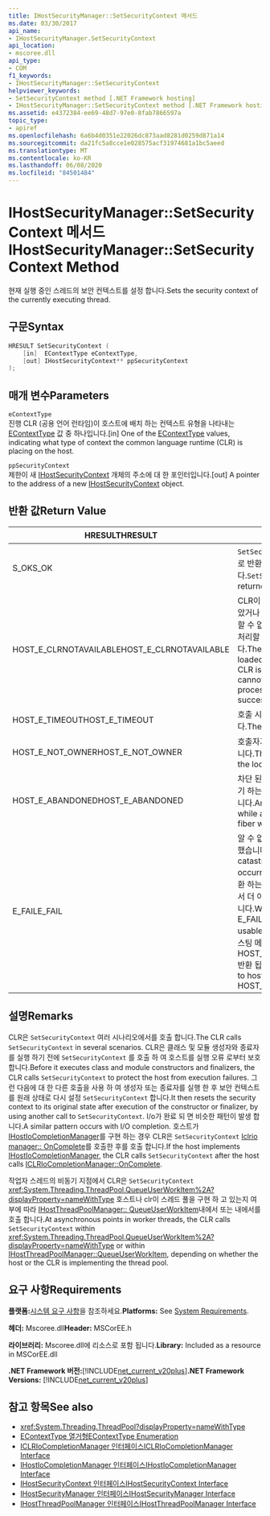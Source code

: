 ```yaml
---
title: IHostSecurityManager::SetSecurityContext 메서드
ms.date: 03/30/2017
api_name:
- IHostSecurityManager.SetSecurityContext
api_location:
- mscoree.dll
api_type:
- COM
f1_keywords:
- IHostSecurityManager::SetSecurityContext
helpviewer_keywords:
- SetSecurityContext method [.NET Framework hosting]
- IHostSecurityManager::SetSecurityContext method [.NET Framework hosting]
ms.assetid: e4372384-ee69-48d7-97e0-8fab7866597a
topic_type:
- apiref
ms.openlocfilehash: 6a6b4d0351e22026dc873aad8281d0259d871a14
ms.sourcegitcommit: da21fc5a8cce1e028575acf31974681a1bc5aeed
ms.translationtype: MT
ms.contentlocale: ko-KR
ms.lasthandoff: 06/08/2020
ms.locfileid: "84501484"
---
```

# <a name="ihostsecuritymanagersetsecuritycontext-method"></a><span data-ttu-id="9fb72-102">IHostSecurityManager::SetSecurityContext 메서드</span><span class="sxs-lookup"><span data-stu-id="9fb72-102">IHostSecurityManager::SetSecurityContext Method</span></span>
<span data-ttu-id="9fb72-103">현재 실행 중인 스레드의 보안 컨텍스트를 설정 합니다.</span><span class="sxs-lookup"><span data-stu-id="9fb72-103">Sets the security context of the currently executing thread.</span></span>  
  
## <a name="syntax"></a><span data-ttu-id="9fb72-104">구문</span><span class="sxs-lookup"><span data-stu-id="9fb72-104">Syntax</span></span>  
  
```cpp  
HRESULT SetSecurityContext (  
    [in]  EContextType eContextType,  
    [out] IHostSecurityContext** ppSecurityContext  
);  
```  
  
## <a name="parameters"></a><span data-ttu-id="9fb72-105">매개 변수</span><span class="sxs-lookup"><span data-stu-id="9fb72-105">Parameters</span></span>  
 `eContextType`  
 <span data-ttu-id="9fb72-106">진행 CLR (공용 언어 런타임)이 호스트에 배치 하는 컨텍스트 유형을 나타내는 [EContextType](econtexttype-enumeration.md) 값 중 하나입니다.</span><span class="sxs-lookup"><span data-stu-id="9fb72-106">[in] One of the [EContextType](econtexttype-enumeration.md) values, indicating what type of context the common language runtime (CLR) is placing on the host.</span></span>  
  
 `ppSecurityContext`  
 <span data-ttu-id="9fb72-107">제한이 새 [IHostSecurityContext](ihostsecuritycontext-interface.md) 개체의 주소에 대 한 포인터입니다.</span><span class="sxs-lookup"><span data-stu-id="9fb72-107">[out] A pointer to the address of a new [IHostSecurityContext](ihostsecuritycontext-interface.md) object.</span></span>  
  
## <a name="return-value"></a><span data-ttu-id="9fb72-108">반환 값</span><span class="sxs-lookup"><span data-stu-id="9fb72-108">Return Value</span></span>  
  
|<span data-ttu-id="9fb72-109">HRESULT</span><span class="sxs-lookup"><span data-stu-id="9fb72-109">HRESULT</span></span>|<span data-ttu-id="9fb72-110">설명</span><span class="sxs-lookup"><span data-stu-id="9fb72-110">Description</span></span>|  
|-------------|-----------------|  
|<span data-ttu-id="9fb72-111">S_OK</span><span class="sxs-lookup"><span data-stu-id="9fb72-111">S_OK</span></span>|<span data-ttu-id="9fb72-112">`SetSecurityContext`성공적으로 반환 되었습니다.</span><span class="sxs-lookup"><span data-stu-id="9fb72-112">`SetSecurityContext` returned successfully.</span></span>|  
|<span data-ttu-id="9fb72-113">HOST_E_CLRNOTAVAILABLE</span><span class="sxs-lookup"><span data-stu-id="9fb72-113">HOST_E_CLRNOTAVAILABLE</span></span>|<span data-ttu-id="9fb72-114">CLR이 프로세스에 로드 되지 않았거나 CLR이 관리 코드를 실행할 수 없거나 호출을 성공적으로 처리할 수 없는 상태에 있습니다.</span><span class="sxs-lookup"><span data-stu-id="9fb72-114">The CLR has not been loaded into a process, or the CLR is in a state in which it cannot run managed code or process the call successfully.</span></span>|  
|<span data-ttu-id="9fb72-115">HOST_E_TIMEOUT</span><span class="sxs-lookup"><span data-stu-id="9fb72-115">HOST_E_TIMEOUT</span></span>|<span data-ttu-id="9fb72-116">호출 시간이 초과 되었습니다.</span><span class="sxs-lookup"><span data-stu-id="9fb72-116">The call timed out.</span></span>|  
|<span data-ttu-id="9fb72-117">HOST_E_NOT_OWNER</span><span class="sxs-lookup"><span data-stu-id="9fb72-117">HOST_E_NOT_OWNER</span></span>|<span data-ttu-id="9fb72-118">호출자가 잠금을 소유 하지 않습니다.</span><span class="sxs-lookup"><span data-stu-id="9fb72-118">The caller does not own the lock.</span></span>|  
|<span data-ttu-id="9fb72-119">HOST_E_ABANDONED</span><span class="sxs-lookup"><span data-stu-id="9fb72-119">HOST_E_ABANDONED</span></span>|<span data-ttu-id="9fb72-120">차단 된 스레드나 파이버에서 대기 하는 동안 이벤트를 취소 했습니다.</span><span class="sxs-lookup"><span data-stu-id="9fb72-120">An event was canceled while a blocked thread or fiber was waiting on it.</span></span>|  
|<span data-ttu-id="9fb72-121">E_FAIL</span><span class="sxs-lookup"><span data-stu-id="9fb72-121">E_FAIL</span></span>|<span data-ttu-id="9fb72-122">알 수 없는 치명적인 오류가 발생 했습니다.</span><span class="sxs-lookup"><span data-stu-id="9fb72-122">An unknown catastrophic failure occurred.</span></span> <span data-ttu-id="9fb72-123">메서드가 E_FAIL 반환 하는 경우 해당 프로세스 내에서 더 이상 CLR을 사용할 수 없습니다.</span><span class="sxs-lookup"><span data-stu-id="9fb72-123">When a method returns E_FAIL, the CLR is no longer usable within the process.</span></span> <span data-ttu-id="9fb72-124">호스팅 메서드를 이후에 호출 하면 HOST_E_CLRNOTAVAILABLE 반환 됩니다.</span><span class="sxs-lookup"><span data-stu-id="9fb72-124">Subsequent calls to hosting methods return HOST_E_CLRNOTAVAILABLE.</span></span>|  
  
## <a name="remarks"></a><span data-ttu-id="9fb72-125">설명</span><span class="sxs-lookup"><span data-stu-id="9fb72-125">Remarks</span></span>  
 <span data-ttu-id="9fb72-126">CLR은 `SetSecurityContext` 여러 시나리오에서를 호출 합니다.</span><span class="sxs-lookup"><span data-stu-id="9fb72-126">The CLR calls `SetSecurityContext` in several scenarios.</span></span> <span data-ttu-id="9fb72-127">CLR은 클래스 및 모듈 생성자와 종료자를 실행 하기 전에 `SetSecurityContext` 를 호출 하 여 호스트를 실행 오류 로부터 보호 합니다.</span><span class="sxs-lookup"><span data-stu-id="9fb72-127">Before it executes class and module constructors and finalizers, the CLR calls `SetSecurityContext` to protect the host from execution failures.</span></span> <span data-ttu-id="9fb72-128">그런 다음에 대 한 다른 호출을 사용 하 여 생성자 또는 종료자를 실행 한 후 보안 컨텍스트를 원래 상태로 다시 설정 `SetSecurityContext` 합니다.</span><span class="sxs-lookup"><span data-stu-id="9fb72-128">It then resets the security context to its original state after execution of the constructor or finalizer, by using another call to `SetSecurityContext`.</span></span> <span data-ttu-id="9fb72-129">I/o가 완료 되 면 비슷한 패턴이 발생 합니다.</span><span class="sxs-lookup"><span data-stu-id="9fb72-129">A similar pattern occurs with I/O completion.</span></span> <span data-ttu-id="9fb72-130">호스트가 [IHostIoCompletionManager](ihostiocompletionmanager-interface.md)를 구현 하는 경우 CLR은 `SetSecurityContext` [Iclrio manager:: OnComplete](iclriocompletionmanager-oncomplete-method.md)를 호출한 후를 호출 합니다.</span><span class="sxs-lookup"><span data-stu-id="9fb72-130">If the host implements [IHostIoCompletionManager](ihostiocompletionmanager-interface.md), the CLR calls `SetSecurityContext` after the host calls [ICLRIoCompletionManager::OnComplete](iclriocompletionmanager-oncomplete-method.md).</span></span>  
  
 <span data-ttu-id="9fb72-131">작업자 스레드의 비동기 지점에서 CLR은 `SetSecurityContext` <xref:System.Threading.ThreadPool.QueueUserWorkItem%2A?displayProperty=nameWithType> 호스트나 clr이 스레드 풀을 구현 하 고 있는지 여부에 따라 [IHostThreadPoolManager:: QueueUserWorkItem](ihostthreadpoolmanager-queueuserworkitem-method.md)내에서 또는 내에서를 호출 합니다.</span><span class="sxs-lookup"><span data-stu-id="9fb72-131">At asynchronous points in worker threads, the CLR calls `SetSecurityContext` within <xref:System.Threading.ThreadPool.QueueUserWorkItem%2A?displayProperty=nameWithType> or within [IHostThreadPoolManager::QueueUserWorkItem](ihostthreadpoolmanager-queueuserworkitem-method.md), depending on whether the host or the CLR is implementing the thread pool.</span></span>  
  
## <a name="requirements"></a><span data-ttu-id="9fb72-132">요구 사항</span><span class="sxs-lookup"><span data-stu-id="9fb72-132">Requirements</span></span>  
 <span data-ttu-id="9fb72-133">**플랫폼:**[시스템 요구 사항](../../get-started/system-requirements.md)을 참조하세요.</span><span class="sxs-lookup"><span data-stu-id="9fb72-133">**Platforms:** See [System Requirements](../../get-started/system-requirements.md).</span></span>  
  
 <span data-ttu-id="9fb72-134">**헤더:** Mscoree.dll</span><span class="sxs-lookup"><span data-stu-id="9fb72-134">**Header:** MSCorEE.h</span></span>  
  
 <span data-ttu-id="9fb72-135">**라이브러리:** Mscoree.dll에 리소스로 포함 됩니다.</span><span class="sxs-lookup"><span data-stu-id="9fb72-135">**Library:** Included as a resource in MSCorEE.dll</span></span>  
  
 <span data-ttu-id="9fb72-136">**.NET Framework 버전:**[!INCLUDE[net_current_v20plus](../../../../includes/net-current-v20plus-md.md)]</span><span class="sxs-lookup"><span data-stu-id="9fb72-136">**.NET Framework Versions:** [!INCLUDE[net_current_v20plus](../../../../includes/net-current-v20plus-md.md)]</span></span>  
  
## <a name="see-also"></a><span data-ttu-id="9fb72-137">참고 항목</span><span class="sxs-lookup"><span data-stu-id="9fb72-137">See also</span></span>

- <xref:System.Threading.ThreadPool?displayProperty=nameWithType>
- [<span data-ttu-id="9fb72-138">EContextType 열거형</span><span class="sxs-lookup"><span data-stu-id="9fb72-138">EContextType Enumeration</span></span>](econtexttype-enumeration.md)
- [<span data-ttu-id="9fb72-139">ICLRIoCompletionManager 인터페이스</span><span class="sxs-lookup"><span data-stu-id="9fb72-139">ICLRIoCompletionManager Interface</span></span>](iclriocompletionmanager-interface.md)
- [<span data-ttu-id="9fb72-140">IHostIoCompletionManager 인터페이스</span><span class="sxs-lookup"><span data-stu-id="9fb72-140">IHostIoCompletionManager Interface</span></span>](ihostiocompletionmanager-interface.md)
- [<span data-ttu-id="9fb72-141">IHostSecurityContext 인터페이스</span><span class="sxs-lookup"><span data-stu-id="9fb72-141">IHostSecurityContext Interface</span></span>](ihostsecuritycontext-interface.md)
- [<span data-ttu-id="9fb72-142">IHostSecurityManager 인터페이스</span><span class="sxs-lookup"><span data-stu-id="9fb72-142">IHostSecurityManager Interface</span></span>](ihostsecuritymanager-interface.md)
- [<span data-ttu-id="9fb72-143">IHostThreadPoolManager 인터페이스</span><span class="sxs-lookup"><span data-stu-id="9fb72-143">IHostThreadPoolManager Interface</span></span>](ihostthreadpoolmanager-interface.md)
